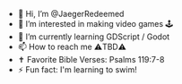 - 👋 Hi, I’m @JaegerRedeemed
- 👀 I’m interested in making video games 🕹️
- 🌱 I’m currently learning GDScript / Godot
- 📫 How to reach me ⚠️TBD⚠️
- ✝️ Favorite Bible Verses: Psalms 119:7-8
- ⚡ Fun fact: I'm learning to swim!

<!---
JaegerRedeemed/JaegerRedeemed is a ✨ special ✨ repository because its `README.md` (this file) appears on your GitHub profile.
You can click the Preview link to take a look at your changes.
--->
